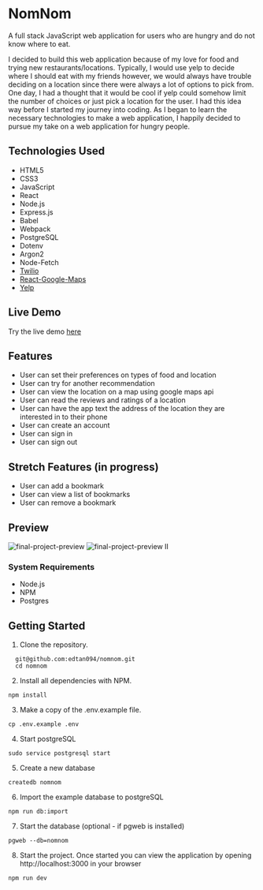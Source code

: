 # NomNom

A full stack JavaScript web application for users who are hungry and do not know where to eat.  

I decided to build this web application because of my love for food and trying new restaurants/locations.  Typically, I would use yelp to decide where I should eat with my friends however, we would always have trouble deciding on a location since there were always a lot of options to pick from.  One day, I had a thought that it would be cool if yelp could somehow limit the number of choices or just pick a location for the user.  I had this idea way before I started my journey into coding.  As I began to learn the necessary technologies to make a web application, I happily decided to pursue my take on a web application for hungry people.  

## Technologies Used
* HTML5
* CSS3
* JavaScript
* React
* Node.js
* Express.js
* Babel
* Webpack
* PostgreSQL
* Dotenv
* Argon2
* Node-Fetch
* [Twilio](https://www.twilio.com/)
* [React-Google-Maps](https://www.npmjs.com/package/@react-google-maps/api)
* [Yelp](https://www.yelp.com/developers/documentation/v3/get_started)

## Live Demo
Try the live demo [here](https://nomnom-project.herokuapp.com/#)

## Features
* User can set their preferences on types of food and location
* User can try for another recommendation
* User can view the location on a map using google maps api
* User can read the reviews and ratings of a location
* User can have the app text the address of the location they are interested in to their phone
* User can create an account
* User can sign in
* User can sign out

## Stretch Features (in progress)
* User can add a bookmark
* User can view a list of bookmarks
* User can remove a bookmark

## Preview 
![final-project-preview](https://user-images.githubusercontent.com/90667339/156860426-cd554783-3331-466a-a88b-fcf0bd8b2d63.gif)
![final-project-preview II](https://user-images.githubusercontent.com/90667339/156860505-8611299a-39de-4662-9e1f-0241ccfc6026.gif)

### System Requirements
* Node.js
* NPM
* Postgres

## Getting Started
1. Clone the repository.
  ```shell
    git@github.com:edtan094/nomnom.git
    cd nomnom
  ```
2. Install all dependencies with NPM. 
  ```shell
  npm install
  ```
3. Make a copy of the .env.example file.
  ```shell
  cp .env.example .env
  ```
4. Start postgreSQL
  ```shell
  sudo service postgresql start
  ```
5. Create a new database
  ```shell
  createdb nomnom
  ```
6. Import the example database to postgreSQL
  ```shell
  npm run db:import
  ```
7. Start the database (optional - if pgweb is installed)
  ```shell
  pgweb --db=nomnom
  ```
8. Start the project. Once started you can view the application by opening http://localhost:3000 in your browser
  ```shell
  npm run dev
  ```

